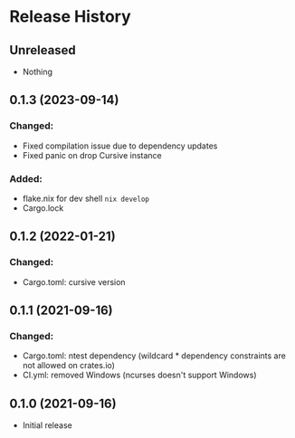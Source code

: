 # Release History

## Unreleased

* Nothing

## 0.1.3 (2023-09-14)

### Changed:

* Fixed compilation issue due to dependency updates
* Fixed panic on drop Cursive instance

### Added:

* flake.nix for dev shell `nix develop`
* Cargo.lock

## 0.1.2 (2022-01-21)

### Changed:

* Cargo.toml: cursive version

## 0.1.1 (2021-09-16)

### Changed:

* Cargo.toml: ntest dependency (wildcard * dependency constraints are not allowed on crates.io)
* CI.yml: removed Windows (ncurses doesn't support Windows)

## 0.1.0 (2021-09-16)

* Initial release
